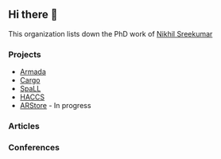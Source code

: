 ## Hi there 👋

This organization lists down the PhD work of [Nikhil Sreekumar](https://nikhilsreekumar.com)

### Projects
- [Armada](https://github.com/armadaumn)
- [Cargo](https://github.com/armadaumn/cargo)
- [SpaLL](https://github.com/NS-PhD-Research/SpaLL)
- [HACCS](https://github.com/NS-PhD-Research/HACCS)
- [ARStore]() - In progress

### Articles

### Conferences
<!--

**Here are some ideas to get you started:**

🙋‍♀️ A short introduction - what is your organization all about?
🌈 Contribution guidelines - how can the community get involved?
👩‍💻 Useful resources - where can the community find your docs? Is there anything else the community should know?
🍿 Fun facts - what does your team eat for breakfast?
🧙 Remember, you can do mighty things with the power of [Markdown](https://docs.github.com/github/writing-on-github/getting-started-with-writing-and-formatting-on-github/basic-writing-and-formatting-syntax)
-->
